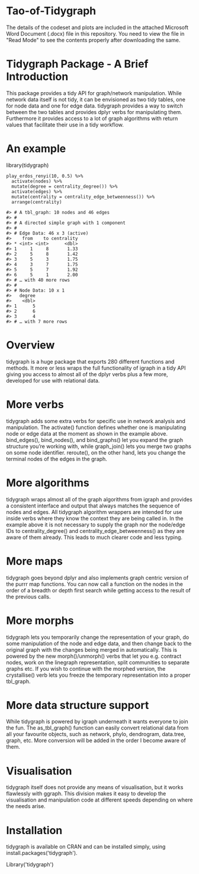 # Tao-of-Tidygraph

The details of the codeset and plots are included in the attached Microsoft Word Document (.docx) file in this repository. 
You need to view the file in "Read Mode" to see the contents properly after downloading the same.


Tidygraph Package - A Brief Introduction
=========================================

This package provides a tidy API for graph/network manipulation. While network data itself is not tidy, it can be envisioned as two tidy tables, one for node data and one for edge data. tidygraph provides a way to switch between the two tables and provides dplyr verbs for manipulating them. Furthermore it provides access to a lot of graph algorithms with return values that facilitate their use in a tidy workflow.

An example
===========

library(tidygraph)

    play_erdos_renyi(10, 0.5) %>% 
      activate(nodes) %>% 
      mutate(degree = centrality_degree()) %>% 
      activate(edges) %>% 
      mutate(centrality = centrality_edge_betweenness()) %>% 
      arrange(centrality)

    #> # A tbl_graph: 10 nodes and 46 edges
    #> #
    #> # A directed simple graph with 1 component
    #> #
    #> # Edge Data: 46 x 3 (active)
    #>    from    to centrality
    #> * <int> <int>      <dbl>
    #> 1     1     8       1.33
    #> 2     5     8       1.42
    #> 3     5     3       1.75
    #> 4     3     7       1.75
    #> 5     5     7       1.92
    #> 6     5     1       2.00
    #> # … with 40 more rows
    #> #
    #> # Node Data: 10 x 1
    #>   degree
    #>    <dbl>
    #> 1      5
    #> 2      6
    #> 3      4
    #> # … with 7 more rows

Overview
==========
  
tidygraph is a huge package that exports 280 different functions and methods. It more or less wraps the full functionality of igraph in a tidy API giving you access to almost all of the dplyr verbs plus a few more, developed for use with relational data.
  
More verbs
===========
tidygraph adds some extra verbs for specific use in network analysis and manipulation. The activate() function defines whether one is manipulating node or edge data at the moment as shown in the example above. bind_edges(), bind_nodes(), and bind_graphs() let you expand the graph structure you’re working with, while graph_join() lets you merge two graphs on some node identifier. reroute(), on the other hand, lets you change the terminal nodes of the edges in the graph.

More algorithms
================
tidygraph wraps almost all of the graph algorithms from igraph and provides a consistent interface and output that always matches the sequence of nodes and edges. All tidygraph algorithm wrappers are intended for use inside verbs where they know the context they are being called in. In the example above it is not necessary to supply the graph nor the node/edge IDs to centrality_degree() and centrality_edge_betweenness() as they are aware of them already. This leads to much clearer code and less typing.
  
More maps
==========
tidygraph goes beyond dplyr and also implements graph centric version of the purrr map functions. You can now call a function on the nodes in the order of a breadth or depth first search while getting access to the result of the previous calls.

More morphs
============
tidygraph lets you temporarily change the representation of your graph, do some manipulation of the node and edge data, and then change back to the original graph with the changes being merged in automatically. This is powered by the new morph()/unmorph() verbs that let you e.g. contract nodes, work on the linegraph representation, split communities to separate graphs etc. If you wish to continue with the morphed version, the crystallise() verb lets you freeze the temporary representation into a proper tbl_graph.

More data structure support
==============================
While tidygraph is powered by igraph underneath it wants everyone to join the fun. The as_tbl_graph() function can easily convert relational data from all your favourite objects, such as network, phylo, dendrogram, data.tree, graph, etc. More conversion will be added in the order I become aware of them.

Visualisation
===============
tidygraph itself does not provide any means of visualisation, but it works flawlessly with ggraph. This division makes it easy to develop the visualisation and manipulation code at different speeds depending on where the needs arise.
  
Installation
=============
tidygraph is available on CRAN and can be installed simply, using install.packages('tidygraph'). 

Library('tidygraph')
